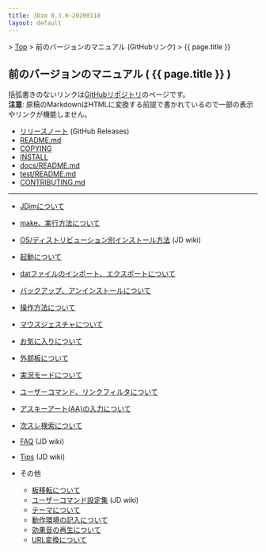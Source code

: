 ```yaml
---
title: JDim 0.3.0-20200118
layout: default
---
```


&gt; [Top](../) &gt; 前のバージョンのマニュアル (GitHubリンク) &gt; {{ page.title }}


## 前のバージョンのマニュアル ( {{ page.title }} )

括弧書きのないリンクは[GitHubリポジトリ][gh]のページです。<br>
**注意**: 原稿のMarkdownはHTMLに変換する前提で書かれているので一部の表示やリンクが機能しません。

- [リリースノート][release-note] (GitHub Releases)
- [README.md][readme]
- [COPYING][copying]
- [INSTALL][install]
- [docs/README.md][docs-readme]
- [test/README.md][test-readme]
- [CONTRIBUTING.md][contributing]

---

- [JDimについて][about]
- [make、実行方法について][make]
- [OS/ディストリビューション別インストール方法][jdwiki-install] (JD wiki)
- [起動について][start]
- [datファイルのインポート、エクスポートについて][dat]
- [バックアップ、アンインストールについて][backup]

- [操作方法について][operation]
- [マウスジェスチャについて][mouse]

- [お気に入りについて][favorite]
- [外部板について][external]
- [実況モードについて][live]
- [ユーザーコマンド、リンクフィルタについて][usrcmd]
- [アスキーアート(AA)の入力について][asciiart]
- [次スレ検索について][next]

- [FAQ][jdwiki-faq] (JD wiki)
- [Tips][jdwiki-tips] (JD wiki)
- その他
  - [板移転について][move]
  - [ユーザーコマンド設定集][jdwiki-usrcmd] (JD wiki)
  - [テーマについて][skin]
  - [動作環境の記入について][environment]
  - [効果音の再生について][sound]
  - [URL変換について][urlreplace]

[gh]: https://github.com/JDimproved/JDim/tree/JDim-v0.3.0

[release-note]: https://github.com/JDimproved/JDim/releases/tag/JDim-v0.3.0
[readme]: https://github.com/JDimproved/JDim/blob/JDim-v0.3.0/README.md
[copying]: https://github.com/JDimproved/JDim/blob/JDim-v0.3.0/COPYING
[install]: https://github.com/JDimproved/JDim/blob/JDim-v0.3.0/INSTALL
[docs-readme]: https://github.com/JDimproved/JDim/blob/JDim-v0.3.0/docs/README.md
[test-readme]: https://github.com/JDimproved/JDim/blob/JDim-v0.3.0/test/README.md
[contributing]: https://github.com/JDimproved/JDim/blob/JDim-v0.3.0/CONTRIBUTING.md

[about]: https://github.com/JDimproved/JDim/blob/JDim-v0.3.0/docs/manual/about.md
[make]: https://github.com/JDimproved/JDim/blob/JDim-v0.3.0/docs/manual/make.md
[jdwiki-install]: https://ja.osdn.net/projects/jd4linux/wiki/OS%2F%E3%83%87%E3%82%A3%E3%82%B9%E3%83%88%E3%83%AA%E3%83%93%E3%83%A5%E3%83%BC%E3%82%B7%E3%83%A7%E3%83%B3%E5%88%A5%E3%82%A4%E3%83%B3%E3%82%B9%E3%83%88%E3%83%BC%E3%83%AB%E6%96%B9%E6%B3%95
[start]: https://github.com/JDimproved/JDim/blob/JDim-v0.3.0/docs/manual/start.md
[dat]: https://github.com/JDimproved/JDim/blob/JDim-v0.3.0/docs/manual/dat.md
[backup]: https://github.com/JDimproved/JDim/blob/JDim-v0.3.0/docs/manual/backup.md

[operation]: https://github.com/JDimproved/JDim/blob/JDim-v0.3.0/docs/manual/operation.md
[mouse]: https://github.com/JDimproved/JDim/blob/JDim-v0.3.0/docs/manual/mouse.md

[favorite]: https://github.com/JDimproved/JDim/blob/JDim-v0.3.0/docs/manual/favorite.md
[external]: https://github.com/JDimproved/JDim/blob/JDim-v0.3.0/docs/manual/external.md
[live]: https://github.com/JDimproved/JDim/blob/JDim-v0.3.0/docs/manual/live.md
[usrcmd]: https://github.com/JDimproved/JDim/blob/JDim-v0.3.0/docs/manual/usrcmd.md
[asciiart]: https://github.com/JDimproved/JDim/blob/JDim-v0.3.0/docs/manual/asciiart.md
[next]: https://github.com/JDimproved/JDim/blob/JDim-v0.3.0/docs/manual/next.md

[jdwiki-faq]: https://ja.osdn.net/projects/jd4linux/wiki/FAQ
[jdwiki-tips]: https://ja.osdn.net/projects/jd4linux/wiki/Tips
[move]: https://github.com/JDimproved/JDim/blob/JDim-v0.3.0/docs/manual/move.md
[jdwiki-usrcmd]: https://ja.osdn.net/projects/jd4linux/wiki/%E3%83%A6%E3%83%BC%E3%82%B6%E3%83%BC%E3%82%B3%E3%83%9E%E3%83%B3%E3%83%89%E8%A8%AD%E5%AE%9A%E9%9B%86
[skin]: https://github.com/JDimproved/JDim/blob/JDim-v0.3.0/docs/manual/skin.md
[environment]: https://github.com/JDimproved/JDim/blob/JDim-v0.3.0/docs/manual/environment.md
[sound]: https://github.com/JDimproved/JDim/blob/JDim-v0.3.0/docs/manual/sound.md
[urlreplace]: https://github.com/JDimproved/JDim/blob/JDim-v0.3.0/docs/manual/urlreplace.md
